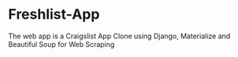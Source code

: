 # Freshlist-App

The web app is a Craigslist App Clone using Django, Materialize and Beautiful Soup for Web Scraping
